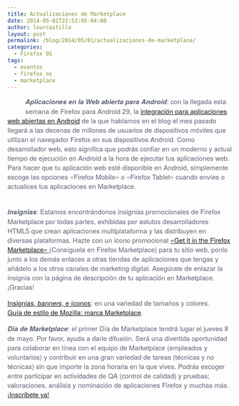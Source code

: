 ```yaml
---
title: Actualizaciones de Marketplace
date: 2014-05-01T22:52:05-04:00
author: lourcastillo
layout: post
permalink: /blog/2014/05/01/actualizaciones-de-marketplace/
categories:
  - Firefox OS
tags:
  - eventos
  - firefox os
  - marketplace
---
```

<div style="line-height: 1.4;color: #5c6473;margin-top: 0;font-family: 'Helvetica Neue',Arial,Helvetica,sans-serif;font-size: 15px">
  <a href="https://click.e.mozilla.org/?qs=3ce57298a6c5ded9d96e2786dd8fcdb7da343cce85cfedaad3c1a459d3fd390afab3ee5d7241aaca" target="_blank"><img style="margin: 20px" src="https://ci3.googleusercontent.com/proxy/RkyE-C2Zd8TrYW9qe_Npg2tuD_CxEy3Vds0v8ODvrO-okk8uFWac01ojYmT_Io1D9tAr1q-4LE2n-ygPbiXrqPCVToWPFl6vEBKh4vft34DySmu62JpvZAwhyUPw4C5xubtwbjOqKLQjZAix9SElxwbU2WX1o1g=s0-d-e1-ft#http://image.e.mozilla.org/lib/fe9915707361037e75/m/2/firefox-marketplace_badge-orange_172_60.png" alt="" align="left" border="0" /></a> <strong><em>Aplicaciones en la Web abierta para Android</em></strong>: con la llegada esta semana de Firefox para Android 29, la <a href="https://click.e.mozilla.org/?qs=3ce57298a6c5ded98ab80bf16d6be897e817695ef624d5d5e5e58ab8f116b91a52455adb076fe51a" target="_blank">integración para aplicaciones web abiertas en Android</a> de la que hablamos en el blog el mes pasado llegará a las decenas de millones de usuarios de dispositivos móviles que utilizan el navegador Firefox en sus dispositivos Android. Como desarrollador web, esto significa que podrás confiar en un moderno y actual tiempo de ejecución en Android a la hora de ejecutar tus aplicaciones web. Para hacer que tu aplicación web esté disponible en Android, simplemente escoge las opciones «Firefox Mobile» o «Firefox Tablet» cuando envíes o actualices tus aplicaciones en Marketplace.<br /> <!--more-->
  
  <br /> <strong><em>Insignias</em></strong>: Estamos encontrándonos insignias promocionales de Firefox Marketplace por todas partes, exhibidas por astutos desarrolladores HTML5 que crean aplicaciones multiplataforma y las distribuyen en diversas plataformas. Hazte con un ícono promocional <a href="https://click.e.mozilla.org/?qs=3ce57298a6c5ded9d01b039b88c81aba651122ce976330158fb07eda952c7ad4073325feb3243ebf" target="_blank">«Get it in the Firefox Marketplace» </a> (Consíguela en Firefox Marketplace) para tu sitio web, ponlo junto a los demás enlaces a otras tiendas de aplicaciones que tengas y añádelo a los otros canales de marketing digital. Asegúrate de enlazar la insignia con la página de descripción de tu aplicación en Marketplace. ¡Gracias!
  
  <p>
    <a href="https://click.e.mozilla.org/?qs=3ce57298a6c5ded9610ebf0120fb887514983bbdff1124e04d32ff45eaddba6890cd2058345a3ed1" target="_blank">Insignias, <em>banners</em>, e íconos</a>: en una variedad de tamaños y colores.<br /> <a href="https://click.e.mozilla.org/?qs=3ce57298a6c5ded9c9e1a101532e833e052deb6fa98af5bda5958093be51874fe35045b517747dd2" target="_blank">Guía de estilo de Mozilla: marca Marketplace</a>.
  </p>
  
  <p>
    <strong><em>Día de Marketplace</em></strong>: el primer Día de Marketplace tendrá lugar el jueves 8 de mayo. Por favor, ayuda a darle difusión. Será una divertida oportunidad para colaborar en línea con el equipo de Marketplace (empleados y voluntarios) y contribuir en una gran variedad de tareas (técnicas y no técnicas) sin que importe la zona horaria en la que vives. Podrás escoger entre participar en actividades de QA (control de calidad) y pruebas; valoraciones, análisis y nominación de aplicaciones Firefox y muchas más. <a href="https://click.e.mozilla.org/?qs=3ce57298a6c5ded9b5493de492c26502f50c441ee5f44bfa0b3a4b5705fdede1a50afa3427159cf6" target="_blank">¡Inscríbete ya!</a></div>